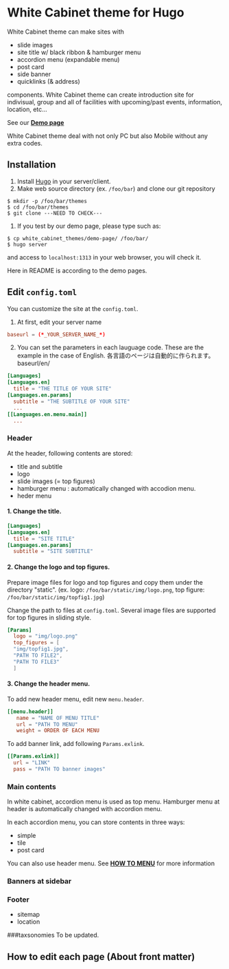 # White Cabinet theme for Hugo
<!--check "CHECK"-->
White Cabinet theme can make sites with

- slide images
- site title w/ black ribbon & hamburger menu
- accordion menu (expandable menu)
- post card
- side banner
- quicklinks (& address)

components. White Cabinet theme can create introduction site for indivisual, group and all of facilities with upcoming/past events, information, location, etc...
<!-- Introduction for  -->
<!--   - shops -->
<!--   - facilities for recreation -->
See our **[Demo page]()** <!-- CHECK -->

White Cabinet theme deal with not only PC but also Mobile without any extra codes.

## Installation

1. Install [Hugo](https://gohugo.io/) in your server/client.
1. Make web source directory (ex. `/foo/bar`) and clone our git repository

```
$ mkdir -p /foo/bar/themes
$ cd /foo/bar/themes
$ git clone ---NEED TO CHECK---
```

1. If you test by our demo page, please type such as:

```
$ cp white_cabinet_themes/demo-page/ /foo/bar/
$ hugo server
```

and access to `localhost:1313` in your web browser, you will check it.

Here in README is according to the demo pages.

## Edit `config.toml`
You can customize the site at the `config.toml`.

1. At first, edit your server name

```config.toml
baseurl = (*_YOUR_SERVER_NAME_*)
```

2. You can set the parameters in each lauguage code.
These are the example in the case of English.
各言語のページは自動的に作られます。baseurl/en/

```config.toml
[Languages]
[Languages.en]
  title = "THE TITLE OF YOUR SITE"
[Languages.en.params]
  subtitle = "THE SUBTITLE OF YOUR SITE"
  ...
[[Languages.en.menu.main]]
  ...
```

<!--
2. PATHはContent以下かStatic以下
publicdirの話とか。
-->

### Header
At the header, following contents are stored:
  - title and subtitle
  - logo
  - slide images (= top figures)
  - hamburger menu : automatically changed with accodion menu.
  - heder menu
 

#### 1. Change the title.

```config.toml
[Languages]
[Languages.en]
  title = "SITE TITLE"
[Languages.en.params]
  subtitle = "SITE SUBTITLE"
```
#### 2. Change the logo and top figures.

Prepare image files for logo and top figures and copy them under the directory "static".
(ex. logo: `/foo/bar/static/img/logo.png`, top figure: `/foo/bar/static/img/topfig1.jpg`)

Change the path to files at `config.toml`.
Several image files are supported for top figures in sliding style.

```config.toml
[Params]
  logo = "img/logo.png"
  top_figures = [
  "img/topfig1.jpg",
  "PATH TO FILE2",
  "PATH TO FILE3"
  ]
```

#### 3. Change the header menu.
To add new header menu, edit new `menu.header`.

```config.toml
[[menu.header]]
   name = "NAME OF MENU TITLE"
   url = "PATH TO MENU"
   weight = ORDER OF EACH MENU
```

To add banner link, add following `Params.exlink`.

```config.toml
[[Params.exlink]]
  url = "LINK"
  pass = "PATH TO banner images"
```

### Main contents
In white cabinet, accordion menu is used as top menu.
Hamburger menu at header is automatically changed with accordion menu.

<!-- How to add accodion menu-->

In each accordion menu, you can store contents in three ways:
  - simple  
  - tile
  - post card

You can also use header menu. 
See **[HOW TO MENU]()** for more information

### Banners at sidebar
<!-- How to add new banner-->

### Footer
- sitemap
- location

###taxsonomies
To be updated.

## How to edit each page (About front matter)


<!-- Finally, type like below and  -->
